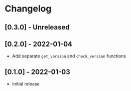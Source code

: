 # Changelog

## [0.3.0] - Unreleased

## [0.2.0] - 2022-01-04
- Add separate `get_version` and `check_version` functions

## [0.1.0] - 2022-01-03
- Initial release
